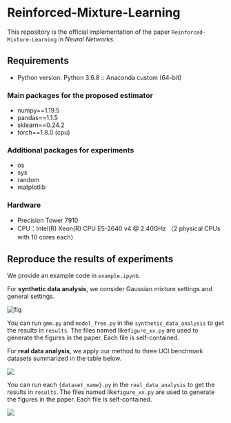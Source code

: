 # Reinforced-Mixture-Learning

This repository is the official implementation of the paper `Reinforced-Mixture-Learning` in *Neural Networks*.

## Requirements

- Python version: Python 3.6.8 :: Anaconda custom (64-bit)

### Main packages for the proposed estimator

- numpy==1.19.5
- pandas==1.1.5
- sklearn==0.24.2
- torch==1.8.0 (cpu)

### Additional packages for experiments

- os
- sys
- random
- matplotlib

### Hardware

- Precision Tower 7910
- CPU：Intel(R) Xeon(R) CPU E5-2640 v4 @ 2.40GHz （2 physical CPUs with 10 cores each）

## Reproduce the results of experiments

We provide an example code in `example.ipynb`.

For **synthetic data analysis**, we consider Gaussian mixture settings and general settings. 

![fig](https://pic.imgdb.cn/item/643cf4a30d2dde577701f845.png)

You can run `gmm.py` and `model_free.py` in the `synthetic_data_analysis` to get the results in `results`. The files named like`figure_xx.py` are used to generate the figures in the paper. Each file is self-contained.

For **real data analysis**, we apply our method to three UCI benchmark datasets summarized in the table below.

![](https://pic.imgdb.cn/item/643cf49c0d2dde577701f0df.png)

You can run each `{dataset_name}.py` in the `real_data_analysis` to get the results in `results`. The files named like`figure_xx.py` are used to generate the figures in the paper. Each file is self-contained.

![](https://pic.imgdb.cn/item/643cf4a30d2dde577701f817.png)
